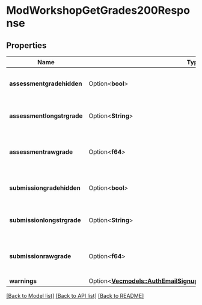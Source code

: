 # ModWorkshopGetGrades200Response

## Properties

Name | Type | Description | Notes
------------ | ------------- | ------------- | -------------
**assessmentgradehidden** | Option<**bool**> | Whether the grade is hidden or not. | [optional][default to null]
**assessmentlongstrgrade** | Option<**String**> | The assessment string grade. | [optional][default to null]
**assessmentrawgrade** | Option<**f64**> | The assessment raw (numeric) grade. | [optional][default to null]
**submissiongradehidden** | Option<**bool**> | Whether the grade is hidden or not. | [optional]
**submissionlongstrgrade** | Option<**String**> | The submission string grade. | [optional][default to null]
**submissionrawgrade** | Option<**f64**> | The submission raw (numeric) grade. | [optional][default to null]
**warnings** | Option<[**Vec<models::AuthEmailSignupUser200ResponseWarningsInner>**](auth_email_signup_user_200_response_warnings_inner.md)> |  | [optional]

[[Back to Model list]](../README.md#documentation-for-models) [[Back to API list]](../README.md#documentation-for-api-endpoints) [[Back to README]](../README.md)


